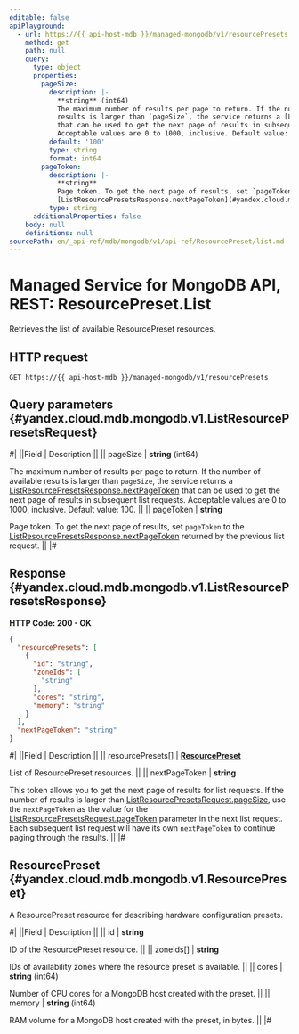 ```yaml
---
editable: false
apiPlayground:
  - url: https://{{ api-host-mdb }}/managed-mongodb/v1/resourcePresets
    method: get
    path: null
    query:
      type: object
      properties:
        pageSize:
          description: |-
            **string** (int64)
            The maximum number of results per page to return. If the number of available
            results is larger than `pageSize`, the service returns a [ListResourcePresetsResponse.nextPageToken](#yandex.cloud.mdb.mongodb.v1.ListResourcePresetsResponse)
            that can be used to get the next page of results in subsequent list requests.
            Acceptable values are 0 to 1000, inclusive. Default value: 100.
          default: '100'
          type: string
          format: int64
        pageToken:
          description: |-
            **string**
            Page token. To get the next page of results, set `pageToken` to the
            [ListResourcePresetsResponse.nextPageToken](#yandex.cloud.mdb.mongodb.v1.ListResourcePresetsResponse) returned by the previous list request.
          type: string
      additionalProperties: false
    body: null
    definitions: null
sourcePath: en/_api-ref/mdb/mongodb/v1/api-ref/ResourcePreset/list.md
---
```


# Managed Service for MongoDB API, REST: ResourcePreset.List

Retrieves the list of available ResourcePreset resources.

## HTTP request

```
GET https://{{ api-host-mdb }}/managed-mongodb/v1/resourcePresets
```

## Query parameters {#yandex.cloud.mdb.mongodb.v1.ListResourcePresetsRequest}

#|
||Field | Description ||
|| pageSize | **string** (int64)

The maximum number of results per page to return. If the number of available
results is larger than `pageSize`, the service returns a [ListResourcePresetsResponse.nextPageToken](#yandex.cloud.mdb.mongodb.v1.ListResourcePresetsResponse)
that can be used to get the next page of results in subsequent list requests.
Acceptable values are 0 to 1000, inclusive. Default value: 100. ||
|| pageToken | **string**

Page token. To get the next page of results, set `pageToken` to the
[ListResourcePresetsResponse.nextPageToken](#yandex.cloud.mdb.mongodb.v1.ListResourcePresetsResponse) returned by the previous list request. ||
|#

## Response {#yandex.cloud.mdb.mongodb.v1.ListResourcePresetsResponse}

**HTTP Code: 200 - OK**

```json
{
  "resourcePresets": [
    {
      "id": "string",
      "zoneIds": [
        "string"
      ],
      "cores": "string",
      "memory": "string"
    }
  ],
  "nextPageToken": "string"
}
```

#|
||Field | Description ||
|| resourcePresets[] | **[ResourcePreset](#yandex.cloud.mdb.mongodb.v1.ResourcePreset)**

List of ResourcePreset resources. ||
|| nextPageToken | **string**

This token allows you to get the next page of results for list requests. If the number of results
is larger than [ListResourcePresetsRequest.pageSize](#yandex.cloud.mdb.mongodb.v1.ListResourcePresetsRequest), use the `nextPageToken` as the value
for the [ListResourcePresetsRequest.pageToken](#yandex.cloud.mdb.mongodb.v1.ListResourcePresetsRequest) parameter in the next list request. Each subsequent
list request will have its own `nextPageToken` to continue paging through the results. ||
|#

## ResourcePreset {#yandex.cloud.mdb.mongodb.v1.ResourcePreset}

A ResourcePreset resource for describing hardware configuration presets.

#|
||Field | Description ||
|| id | **string**

ID of the ResourcePreset resource. ||
|| zoneIds[] | **string**

IDs of availability zones where the resource preset is available. ||
|| cores | **string** (int64)

Number of CPU cores for a MongoDB host created with the preset. ||
|| memory | **string** (int64)

RAM volume for a MongoDB host created with the preset, in bytes. ||
|#
